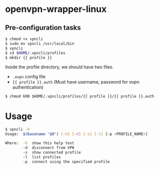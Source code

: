 # openvpn-wrapper-linux

## Pre-configuration tasks
```bash
$ chmod +x vpncli
$ sudo mv vpncli /usr/local/bin
$ vpncli
$ cd $HOME/.vpncli/profiles
$ mkdir {{ profile }}
```


Inside the profile directory, we should have two files.
  - `.ovpn` config file
  - `{{ profile }}.auth` (Must have username, password for ovpn authentication)

`$ chmod 600 $HOME/.vpncli/profiles/{{ profile }}/{{ profile }}.auth`

# Usage
```bash
$ vpncli -h
Usage:  $(basename "$0") [-h] [-d] [-s] [-l] [-p <PROFILE_NAME>]

Where:  -h  show this help text
        -d  disconnect from VPN
        -s  show connected profile
        -l  list profiles
        -p  connect using the specified profile

```
 
